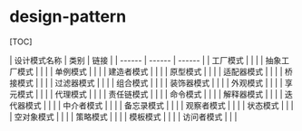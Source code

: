 # design-pattern
[TOC]

| 设计模式名称 | 类别     | 链接     |
| *------*     | *------* | *------* |
| 工厂模式     |          |          |
| 抽象工厂模式 |          |          |
| 单例模式     |          |          |
| 建造者模式   |          |          |
| 原型模式     |          |          |
| 适配器模式   |          |          |
| 桥接模式     |          |          |
| 过滤器模式   |          |          |
| 组合模式     |          |          |
| 装饰器模式   |          |          |
| 外观模式     |          |          |
| 享元模式     |          |          |
| 代理模式     |          |          |
| 责任链模式   |          |          |
| 命令模式     |          |          |
| 解释器模式   |          |          |
| 迭代器模式   |          |          |
| 中介者模式   |          |          |
| 备忘录模式   |          |          |
| 观察者模式   |          |          |
| 状态模式     |          |          |
| 空对象模式   |          |          |
| 策略模式     |          |          |
| 模板模式     |          |          |
| 访问者模式   |          |          |
